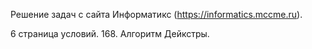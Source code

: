 Решение задач с сайта Информатикс (https://informatics.mccme.ru).

6 страница условий. 168. Алгоритм Дейкстры.
